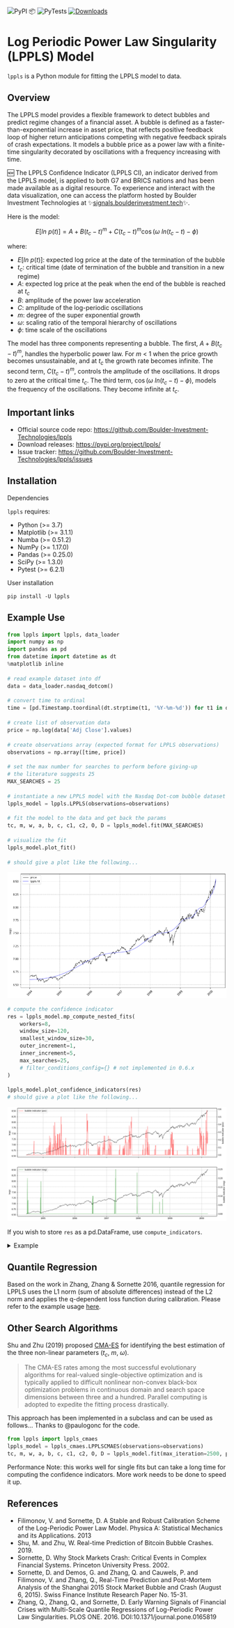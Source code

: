 ![PyPI 📦   ](https://github.com/Boulder-Investment-Technologies/lppls/workflows/PyPI%20%F0%9F%93%A6%20%20%20/badge.svg?branch=master)
![PyTests](https://github.com/Boulder-Investment-Technologies/lppls/workflows/PyTests/badge.svg?branch=master)
[![Downloads](https://pepy.tech/badge/lppls)](https://pepy.tech/project/lppls)

# Log Periodic Power Law Singularity (LPPLS) Model 
`lppls` is a Python module for fitting the LPPLS model to data.


## Overview
The LPPLS model provides a flexible framework to detect bubbles and predict regime changes of a financial asset. A bubble is defined as a faster-than-exponential increase in asset price, that reflects positive feedback loop of higher return anticipations competing with negative feedback spirals of crash expectations. It models a bubble price as a power law with a finite-time singularity decorated by oscillations with a frequency increasing with time. 

🆕 The LPPLS Confidence Indicator (LPPLS CI), an indicator derived from the LPPLS model, is applied to both G7 and BRICS nations and has been made available as a digital resource. To experience and interact with the data visualization, one can access the platform hosted by Boulder Investment Technologies at ✨[signals.boulderinvestment.tech](https://signals.boulderinvestment.tech)✨. 

Here is the model:

```math
E[ln\ p(t)] = A + B(t_c-t)^{m}+C(t_c-t)^{m}\cos(\omega\ ln(t_c-t) - \phi)
```

  where:

  - $E[ln\ p(t)]$: expected log price at the date of the termination of the bubble
  - $t_c$: critical time (date of termination of the bubble and transition in a new regime) 
  - $A$: expected log price at the peak when the end of the bubble is reached at $t_c$
  - $B$: amplitude of the power law acceleration
  - $C$: amplitude of the log-periodic oscillations
  - $m$: degree of the super exponential growth
  - $\omega$: scaling ratio of the temporal hierarchy of oscillations
  - $\phi$: time scale of the oscillations
    
The model has three components representing a bubble. The first, $A+B(t_c-t)^{m}$, handles the hyperbolic power law. For $m$ < 1 when the price growth becomes unsustainable, and at $t_c$ the growth rate becomes infinite. The second term, $C(t_c-t)^{m}$, controls the amplitude of the oscillations. It drops to zero at the critical time $t_c$. The third term, $\cos(\omega\ ln(t_c-t) - \phi)$, models the frequency of the oscillations. They become infinite at $t_c$.

## Important links
 - Official source code repo: https://github.com/Boulder-Investment-Technologies/lppls
 - Download releases: https://pypi.org/project/lppls/
 - Issue tracker: https://github.com/Boulder-Investment-Technologies/lppls/issues

## Installation
Dependencies

`lppls` requires:
 - Python (>= 3.7)
 - Matplotlib (>= 3.1.1)
 - Numba (>= 0.51.2)
 - NumPy (>= 1.17.0)
 - Pandas (>= 0.25.0)
 - SciPy (>= 1.3.0)
 - Pytest (>= 6.2.1)

User installation
```
pip install -U lppls
```

## Example Use
```python
from lppls import lppls, data_loader
import numpy as np
import pandas as pd
from datetime import datetime as dt
%matplotlib inline

# read example dataset into df 
data = data_loader.nasdaq_dotcom()

# convert time to ordinal
time = [pd.Timestamp.toordinal(dt.strptime(t1, '%Y-%m-%d')) for t1 in data['Date']]

# create list of observation data
price = np.log(data['Adj Close'].values)

# create observations array (expected format for LPPLS observations)
observations = np.array([time, price])

# set the max number for searches to perform before giving-up
# the literature suggests 25
MAX_SEARCHES = 25

# instantiate a new LPPLS model with the Nasdaq Dot-com bubble dataset
lppls_model = lppls.LPPLS(observations=observations)

# fit the model to the data and get back the params
tc, m, w, a, b, c, c1, c2, O, D = lppls_model.fit(MAX_SEARCHES)

# visualize the fit
lppls_model.plot_fit()

# should give a plot like the following...
```

![LPPLS Fit to the Nasdaq Dataset](https://raw.githubusercontent.com/Boulder-Investment-Technologies/lppls/master/img/dotcom_lppls_fit.png)

```python
# compute the confidence indicator
res = lppls_model.mp_compute_nested_fits(
    workers=8,
    window_size=120, 
    smallest_window_size=30, 
    outer_increment=1, 
    inner_increment=5, 
    max_searches=25,
    # filter_conditions_config={} # not implemented in 0.6.x
)

lppls_model.plot_confidence_indicators(res)
# should give a plot like the following...
```
![LPPLS Confidnce Indicator](https://raw.githubusercontent.com/Boulder-Investment-Technologies/lppls/master/img/dotcom_confidence_indicator.png)

If you wish to store `res` as a pd.DataFrame, use `compute_indicators`.
<details>
  <summary>Example</summary>

  ```python
  res_df = lppls_model.compute_indicators(res)
  res_df
  # gives the following...
  ```
  <img src="https://raw.githubusercontent.com/Boulder-Investment-Technologies/lppls/master/img/compute_indicator_df.png"  width="500"/>
  
</details>

## Quantile Regression
Based on the work in Zhang, Zhang & Sornette 2016, quantile regression for LPPLS uses the L1 norm (sum of absolute differences) instead of the L2 norm
and applies the q-dependent loss function during calibration. Please refer to the example usage [here](https://github.com/Boulder-Investment-Technologies/lppls/blob/master/notebooks/quantile_regression.ipynb). 

## Other Search Algorithms
Shu and Zhu (2019) proposed [CMA-ES](https://en.wikipedia.org/wiki/CMA-ES) for identifying the best estimation of the three non-linear parameters ($t_c$, $m$, $\omega$).
> The CMA-ES rates among the most successful evolutionary
algorithms for real-valued single-objective optimization and is typically applied to difficult
nonlinear non-convex black-box optimization problems in continuous domain and search space
dimensions between three and a hundred. Parallel computing is adopted to expedite the fitting
process drastically.

This approach has been implemented in a subclass and can be used as follows...
Thanks to @paulogonc for the code.
```python
from lppls import lppls_cmaes
lppls_model = lppls_cmaes.LPPLSCMAES(observations=observations)
tc, m, w, a, b, c, c1, c2, O, D = lppls_model.fit(max_iteration=2500, pop_size=4)
```
Performance Note: this works well for single fits but can take a long time for computing the confidence indicators. More work needs to be done to speed it up. 
## References
 - Filimonov, V. and Sornette, D. A Stable and Robust Calibration Scheme of the Log-Periodic Power Law Model. Physica A: Statistical Mechanics and its Applications. 2013
 - Shu, M. and Zhu, W. Real-time Prediction of Bitcoin Bubble Crashes. 2019.
 - Sornette, D. Why Stock Markets Crash: Critical Events in Complex Financial Systems. Princeton University Press. 2002.
 - Sornette, D. and Demos, G. and Zhang, Q. and Cauwels, P. and Filimonov, V. and Zhang, Q., Real-Time Prediction and Post-Mortem Analysis of the Shanghai 2015 Stock Market Bubble and Crash (August 6, 2015). Swiss Finance Institute Research Paper No. 15-31.
 - Zhang, Q., Zhang, Q., and Sornette, D. Early Warning Signals of Financial Crises with Multi-Scale Quantile Regressions of Log-Periodic Power Law Singularities. PLOS ONE. 2016. DOI:10.1371/journal.pone.0165819